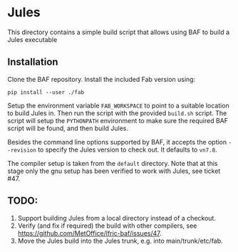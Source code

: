 # Jules
This directory contains a simple build script that allows using BAF
to build a Jules executable

## Installation
Clone the BAF repository. Install the included Fab version using:

    pip install --user ./fab

Setup the environment variable ``FAB_WORKSPACE`` to point to
a suitable location to build Jules in. Then run the script
with the provided ``build.sh`` script. The script will setup
the ``PYTHONPATH`` environment to make sure the required
BAF script will be found, and then build Jules.

Besides the command line options supported by BAF,
it accepts the option ``--revision`` to specify the
Jules version to check out. It defaults to ``vn7.8``.

The compiler setup is taken from the ``default`` directory.
Note that at this stage only the gnu setup has been verified
to work with Jules, see ticket #47.

## TODO:
1. Support building Jules from a local directory instead
   of a checkout.
2. Verify (and fix if required) the build with other compilers,
   see https://github.com/MetOffice/lfric-baf/issues/47.
2. Move the Jules build into the Jules trunk, e.g. into
   main/trunk/etc/fab.
